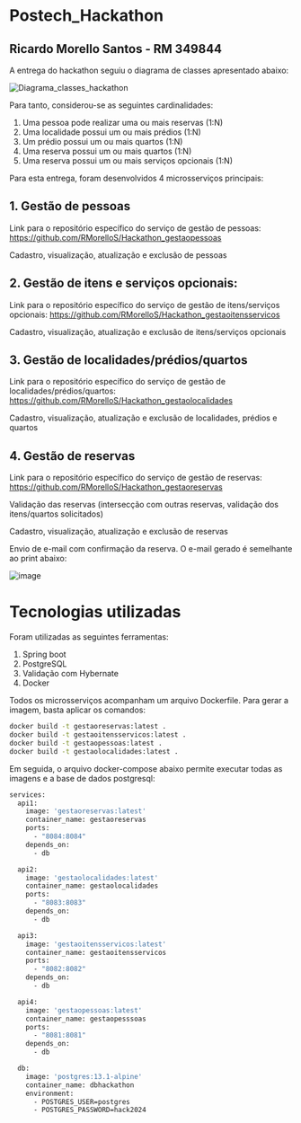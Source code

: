 # Postech_Hackathon

## Ricardo Morello Santos - RM 349844

A entrega do hackathon seguiu o diagrama de classes apresentado abaixo:

![Diagrama_classes_hackathon](https://github.com/RMorelloS/Postech_Hackathon/assets/32580031/66475f44-5303-46c5-9047-4f0d807b90a4)


Para tanto, considerou-se as seguintes cardinalidades:

1. Uma pessoa pode realizar uma ou mais reservas (1:N)
2. Uma localidade possui um ou mais prédios (1:N)
3. Um prédio possui um ou mais quartos (1:N)
4. Uma reserva possui um ou mais quartos (1:N)
5. Uma reserva possui um ou mais serviços opcionais (1:N)


Para esta entrega, foram desenvolvidos 4 microsserviços principais:

## 1. Gestão de pessoas

Link para o repositório específico do serviço de gestão de pessoas: <https://github.com/RMorelloS/Hackathon_gestaopessoas>

Cadastro, visualização, atualização e exclusão de pessoas

## 2. Gestão de itens e serviços opcionais:

Link para o repositório específico do serviço de gestão de itens/serviços opcionais: <https://github.com/RMorelloS/Hackathon_gestaoitensservicos>

Cadastro, visualização, atualização e exclusão de itens/serviços opcionais

## 3. Gestão de localidades/prédios/quartos

Link para o repositório específico do serviço de gestão de localidades/prédios/quartos: <https://github.com/RMorelloS/Hackathon_gestaolocalidades>

Cadastro, visualização, atualização e exclusão de localidades, prédios e quartos

## 4. Gestão de reservas

Link para o repositório específico do serviço de gestão de reservas: <https://github.com/RMorelloS/Hackathon_gestaoreservas>

Validação das reservas (intersecção com outras reservas, validação dos itens/quartos solicitados)

Cadastro, visualização, atualização e exclusão de reservas

Envio de e-mail com confirmação da reserva. O e-mail gerado é semelhante ao print abaixo:

![image](https://github.com/RMorelloS/Postech_Hackathon/assets/32580031/17707f7d-d289-4502-9196-cd521a992f36)



# Tecnologias utilizadas
Foram utilizadas as seguintes ferramentas:

1. Spring boot
2. PostgreSQL
3. Validação com Hybernate
4. Docker

Todos os microsserviços acompanham um arquivo Dockerfile. Para gerar a imagem, basta aplicar os comandos:

```bash
docker build -t gestaoreservas:latest .
docker build -t gestaoitensservicos:latest .
docker build -t gestaopessoas:latest .
docker build -t gestaolocalidades:latest .
```

Em seguida, o arquivo docker-compose abaixo permite executar todas as imagens e a base de dados postgresql:

```bash
services:
  api1:
    image: 'gestaoreservas:latest'
    container_name: gestaoreservas
    ports:
      - "8084:8084"
    depends_on:
      - db

  api2:
    image: 'gestaolocalidades:latest'
    container_name: gestaolocalidades
    ports:
      - "8083:8083"
    depends_on:
      - db

  api3:
    image: 'gestaoitensservicos:latest'
    container_name: gestaoitensservicos
    ports:
      - "8082:8082"
    depends_on:
      - db

  api4:
    image: 'gestaopessoas:latest'
    container_name: gestaopesssoas
    ports:
      - "8081:8081"
    depends_on:
      - db

  db:
    image: 'postgres:13.1-alpine'
    container_name: dbhackathon
    environment:
      - POSTGRES_USER=postgres
      - POSTGRES_PASSWORD=hack2024
```
